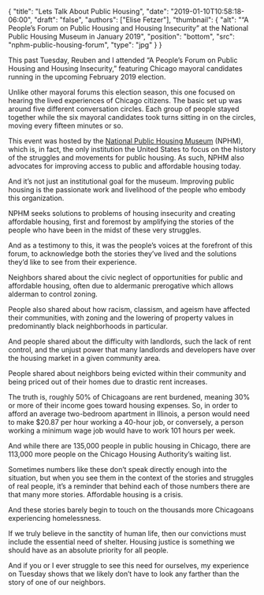 {
	"title": "Lets Talk About Public Housing",
	"date": "2019-01-10T10:58:18-06:00",
	"draft": "false",
	"authors": ["Elise Fetzer"],
	"thumbnail": {
		"alt": "“A People’s Forum on Public Housing and Housing Insecurity” at the National Public Housing Museum in January 2019",
		"position": "bottom",
		"src": "nphm-public-housing-forum",
		"type": "jpg"
	}
}

This past Tuesday, Reuben and I attended “A People’s Forum on Public Housing and Housing Insecurity,” featuring Chicago mayoral candidates running in the upcoming February 2019 election.

Unlike other mayoral forums this election season, this one focused on hearing the lived experiences of Chicago citizens. The basic set up was around five different conversation circles. Each group of people stayed together while the six mayoral candidates took turns sitting in on the circles, moving every fifteen minutes or so.

This event was hosted by the [National Public Housing Museum][nphm] (NPHM), which is, in fact, the only institution the United States to focus on the history of the struggles and movements for public housing. As such, NPHM also advocates for improving access to public and affordable housing today.

And it’s not just an institutional goal for the museum. Improving public housing is the passionate work and livelihood of the people who embody this organization.

NPHM seeks solutions to problems of housing insecurity and creating affordable housing, first and foremost by amplifying the stories of the people who have been in the midst of these very struggles.

And as a testimony to this, it was the people’s voices at the forefront of this forum, to acknowledge both the stories they’ve lived and the solutions they’d like to see from their experience.

Neighbors shared about the civic neglect of opportunities for public and affordable housing, often due to aldermanic prerogative which allows alderman to control zoning.

People also shared about how racism, classism, and ageism have affected their communities, with zoning and the lowering of property values in predominantly black neighborhoods in particular.

And people shared about the difficulty with landlords, such the lack of rent control, and the unjust power that many landlords and developers have over the housing market in a given community area.

People shared about neighbors being evicted within their community and being priced out of their homes due to drastic rent increases.

The truth is, roughly 50% of Chicagoans are rent burdened, meaning 30% or more of their income goes toward housing expenses. So, in order to afford an average two-bedroom apartment in Illinois, a person would need to make $20.87 per hour working a 40-hour job, or conversely, a person working a minimum wage job would have to work 101 hours per week.

And while there are 135,000 people in public housing in Chicago, there are 113,000 more people on the Chicago Housing Authority’s waiting list.

Sometimes numbers like these don’t speak directly enough into the situation, but when you see them in the context of the stories and struggles of real people, it’s a reminder that behind each of those numbers there are that many more stories. Affordable housing is a crisis.

And these stories barely begin to touch on the thousands more Chicagoans experiencing homelessness.

If we truly believe in the sanctity of human life, then our convictions must include the essential need of shelter. Housing justice is something we should have as an absolute priority for all people.

And if you or I ever struggle to see this need for ourselves, my experience on Tuesday  shows that we likely don’t have to look any farther than the story of one of our neighbors.

[nphm]: https://www.nphm.org/
